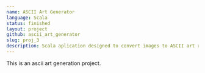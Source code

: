 ```yaml
---
name: ASCII Art Generator
language: Scala
status: finished
layout: project
github: ascii_art_generator
slug: proj_3
description: Scala aplication designed to convert images to ASCII art representations.
---
```

This is an ascii art generation project.